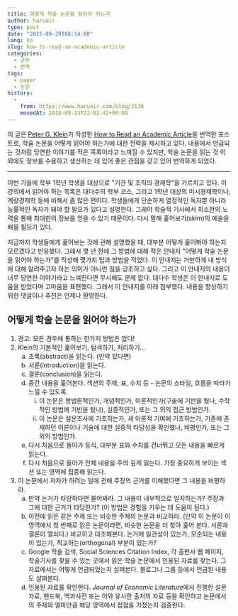 ```yaml
---
title: 어떻게 학술 논문을 읽어야 하는가
author: haruair
type: post
date: "2015-09-29T08:14:00"
lang: ko
slug: how-to-read-an-academic-article
categories:
  - 공부
  - 번역
tags:
  - paper
  - 논문
history:
  -
    from: https://www.haruair.com/blog/3138
    movedAt: 2018-09-13T22:02:42+00:00
---
```


이 글은 [Peter G. Klein](https://en.wikipedia.org/wiki/Peter_G._Klein)가 작성한 [How to Read an Academic Article](http://organizationsandmarkets.com/2010/08/31/how-to-read-an-academic-article/)을 번역한 포스트로, 학술 논문을 어떻게 읽어야 하는가에 대한 전략을 제시하고 있다. 내용에서 언급되는 것처럼 당연한 이야기를 적은 목록이라고 느껴질 수 있지만, 학술 논문을 읽는 것 이외에도 정보를 수용하고 생산하는 데 있어 좋은 관점을 갖고 있어 번역하게 되었다.

----

이번 가을에 학부 1학년 학생을 대상으로 "기관 및 조직의 경제학"을 가르치고 있다. 이 강의에서 읽어야 하는 목록은 대다수의 학부 코스, 그리고 1학년 대상의 미시경제학이나, 계량경제학 등에 비해서 좀 많은 편이다. 학생들에게 단순하게 열정적인 독자뿐 아니라 능률적인 독자가 돼야 할 필요가 있다고 설명한다. 그래야 학술적 기사에서 최소한의 노력을 통해 최대한의 정보를 얻을 수 있기 때문이다. 다시 말해 훑어보기(skim)의 예술을 배울 필요가 있다.

지금까지 학생들에게 훑어보는 것에 관해 설명했을 때, 대부분 어떻게 훑어봐야 하는지 모르겠다고 반응했다. 그래서 몇 년 전에 그 방법에 대해 작은 안내지 "어떻게 학술 논문을 읽어야 하는가"를 작성해 몇가지 팁과 방법을 적었다. 이 안내지는 거만하게 내 방식에 대해 알려주고자 하는 의미가 아니란 점을 강조하고 싶다. 그리고 이 안내지의 내용이 너무 당연한 이야기라고 느껴진다면 무시해도 문제 없다. 대다수 학생은 이 안내지로 도움을 받았다며 고마움을 표현했다. 그래서 이 안내지를 아래 첨부했다. 내용을 향상하기 위한 댓글이나 추천은 언제나 환영한다.

## 어떻게 학술 논문을 읽어야 하는가

<ol style="list-style: decimal;">
  <li>경고: 모든 경우에 통하는 한가지 방법은 없다!</li>
  <li>
    Klein의 기본적인 훑어보기, 탐색하기, 처리하기...
    <ol style="list-style: lower-latin;">
      <li>초록(abstract)을 읽는다. (만약 있다면)</li>
      <li>서론(introduction)을 읽는다.</li>
      <li>결론(conclusion)을 읽는다.</li>
      <li>
        중간 내용을 훑어본다. 섹션의 주제, 표, 수치 등 - 논문의 스타일, 흐름을 따라가 느낄 수 있도록.
        <ol style="list-style: lower-roman;">
          <li>이 논문은 방법론적인가, 개념적인가, 이론적인가(구술에 기반을 뒀나, 수학적인 방법에 기반을 뒀나), 실증적인가, 또는 그 외의 접근 방법인가.</li>
          <li>이 논문은 설문조사에 기초하는가, 새 이론적 기여에 기초하는가, 기존에 존재하던 이론이나 기술에 대한 실증적 타당성을 확인했나, 비평인가, 또는 그 외의 방법인가.</li>
        </ol>
      </li>
      <li>다시 처음으로 돌아가 등식, 대부분 표와 수치를 건너뛰고 모든 내용을 빠르게 읽는다.</li>
      <li>다시 처음으로 돌아가 전체 내용을 주의 깊게 읽는다. 가장 중요하게 보이는 섹션 또는 영역에 집중해 읽는다.</li>
    </ol>
  </li>
  <li>
    이 논문에서 저자가 하려는 일에 관해 주장의 근거를 이해했다면 그 내용을 비평하라.
    <ol style="list-style: lower-latin;">
      <li>만약 논거가 타당하다면 물어봐라. 그 내용이 내부적으로 일치하는가? 주장과 그에 대한 근거가 타당한가? (이 방법은 경험을 키우는 데 도움이 된다.)</li>
      <li>이전에 읽은 같은 주제 또는 비슷한 주제의 논문과 비교하라. (만약 이 논문이 이 영역에서 첫 번째로 읽은 논문이라면, 비슷한 논문을 더 찾아 훑어 본다. 서론과 결론이 열쇠다.) 비교하고 대조해본다. 논거에 일관성이 있는가, 모순되는 내용이 있는가, 직교하는(orthogonal) 부분이 있는가?</li>
      <li>Google 학술 검색, Social Sciences Citation Index, 각 출판사 웹 페이지, 학술기사를 찾을 수 있는 곳에서 읽은 학술 논문에서 인용된 자료를 찾는다. 그 자료에서는 어떻게 언급되었는지 살펴본다. 블로그나 그룹 등에서 언급된 내용도 살펴본다.</li>
      <li>인용된 자료를 확인한다. <cite>Journal of Economic Literature</cite>에서 진행한 설문 자료, 핸드북, 백과사전 또는 이와 유사한 출처의 자료 등을 확인하고 논문에서의 주제와 얼마만큼 해당 영역에서 접점을 가졌는지 검증한다.</li>
    </ol>
</li>
</ol>

